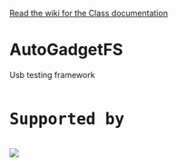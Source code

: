 
[Read the wiki for the Class documentation](https://github.com/IOActive/AutoGadgetFS/wiki)

# AutoGadgetFS
Usb testing framework


<pre>
<h1>Supported by</h1>
<img src="https://github.com/ehabhussein/AutoGadgetFS/blob/master/JetBrains.png">
</pre>
